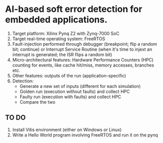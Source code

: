 # AI-based soft error detection for embedded applications.

1. Target platform: Xilinx Pynq Z2 with Zynq-7000 SoC
2. Target real-time operating system: FreeRTOS
3. Fault-injection performed through debugger (breakpoint; flip a random bit; continue) or Interrupt Service Routine (when it's time to injext an interrupt is generated; the ISR flips a random bit)
4. Micro-architectural features: Hardware Performance Counters (HPC) counting for events, like cache hit/miss, memory accesses, branches etc.
5. Other features: outputs of the run (application-specific)
5. Detection:
    * Generate a new set of inputs (different for each simulation)
    * Golden run (execution without faults) and collect HPC
    * Faulty run (execution with faults) and collect HPC
    * Compare the two


## TO DO
1. Install Vitis environment (either on Windows or Linux)
2. Write a Hello World program involving FreeRTOS and run it on the pynq
